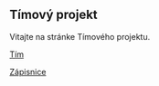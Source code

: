 ## Tímový projekt

Vitajte na stránke Tímového projektu.

[Tím](https://xstrbal.github.io/TP/aboutus)

[Zápisnice](https://xstrbal.github.io/TP/zapisnice)

